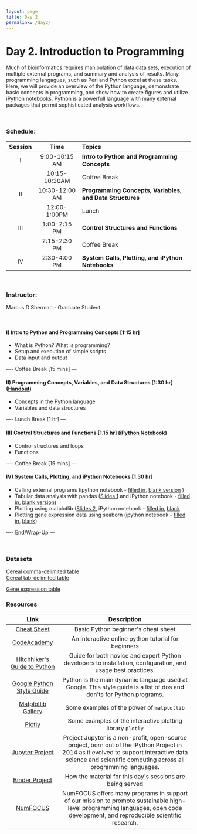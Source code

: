 ```yaml
---
layout: page
title: Day 2
permalink: /day2/
---
```



# Day 2. Introduction to Programming

Much of bioinformatics requires manipulation of data data sets, execution of multiple external programs, and summary and analysis of results.  Many programming langagues, such as Perl and Python excel at these tasks.  Here, we will provide an overview of the Python language, demonstrate basic concepts in programming, and show how to create figures and utilize iPython notebooks.  Python is a powerfull language with many external packages that permit sophisticated analysis workflows.

<br/>

### Schedule:

| Session | Time           | Topics                   | 
| :-----: |:--------------:| :----------------------- | 
| I       | 9:00-10:15 AM  | **Intro to Python and Programming Concepts** | 
|         | 10:15-10:30AM  | Coffee Break             | 
| II      | 10:30-12:00 AM | **Programming Concepts, Variables, and Data Structures**       | 
|         | 12:00-1:00PM   | Lunch                    | 
| III     | 1:00-2:15 PM   | **Control Structures and Functions**    | 
|         | 2:15-2:30 PM   | Coffee Break             | 
| IV      | 2:30-4:00 PM   | **System Calls, Plotting, and iPython Notebooks**   | 

<br/>

### Instructor:
Marcus D Sherman - Graduate Student

<br/>

#### I)   Intro to Python and Programming Concepts [1:15 hr]
- What is Python?  What is programming?
- Setup and execution of simple scripts
- Data input and output

—- Coffee Break [15 mins] —  

#### II)   Programming Concepts, Variables, and Data Structures [1:30 hr] ([Handout](../class-material/handout_day2-2_python.pdf))
- Concepts in the Python language
- Variables and data structures

—- Lunch Break [1 hr] —  

#### III)   Control Structures and Functions [1.15 hr] ([iPython Notebook](https://github.com/bioboot/web-2015/blob/gh-pages/class-material/bioinf606.ipynb))  

- Control structures and loops
- Functions

—- Coffee Break [15 mins] —  

#### IV)   System Calls, Plotting, and iPython Notebooks [1.30 hr] 
- Calling external programs (ipython notebook - [filled in](https://github.com/bioboot/web-2017/blob/gh-pages/class-material/day2_system_calls_in_ipython.ipynb), [blank version](https://github.com/bioboot/web-2017/blob/gh-pages/class-material/day2_system_calls_in_ipython_blank.ipynb) )
- Tabular data analysis with pandas ([Slides 1](../class-material/day2-python-pandas.pdf) and iPython notebook - [filled in](https://github.com/bioboot/web-2017/blob/gh-pages/class-material/day2_pandas_demo.ipynb), [blank version](https://github.com/bioboot/web-2017/blob/gh-pages/class-material/day2_pandas_demo_blank.ipynb))
- Plotting using matplotlib ([Slides 2](../class-material/day2-visualization.pdf), iPython notebook - [filled in](https://github.com/bioboot/web-2017/blob/gh-pages/class-material/day2_matplotlib_demo.ipynb), [blank](https://github.com/bioboot/web-2017/blob/gh-pages/class-material/day2_matplotlib_demo_blank.ipynb)
- Plotting gene expression data using seaborn  (ipython notebook - [filled in](https://github.com/bioboot/web-2017/blob/gh-pages/class-material/day2_visualization_with_seaborn.ipynb), [blank](https://github.com/bioboot/web-2017/blob/gh-pages/class-material/day2_visualization_with_seaborn_blank.ipynb))

—- End/Wrap-Up —

<br>

### Datasets

[Cereal comma-delimited table](../class-material/cereals.csv)  
[Cereal tab-delimited table](../class-material/cereals.tsv)

[Gene expression table](../class-material/GTEx_Analysis_v6p_RNA-seq_RNA-SeQCv1.1.8_gene_median_rpkm.gct.gz)



### Resources
| Link | Description           |
| :-----: |:--------------:|
|[Cheat Sheet](https://github.com/ehmatthes/pcc/releases/download/v1.0.0/beginners_python_cheat_sheet_pcc.pdf)| Basic Python beginner's cheat sheet|
|[CodeAcademy](https://www.codecademy.com/learn/python)| An interactive online python tutorial for beginners<br/>
|[Hitchhiker's Guide to Python](https://docs.python-guide.org/)| Guide for both novice and expert Python developers to installation, configuration, and usage best practices.|
|[Google Python Style Guide](https://github.com/google/styleguide/blob/gh-pages/pyguide.md)| Python is the main dynamic language used at Google. This style guide is a list of dos and don'ts for Python programs.|
|[Matplotlib Gallery](http://matplotlib.org/gallery.html)| Some examples of the power of `matplotlib`|
|[Plotly](https://plot.ly/python/)| Some examples of the interactive plotting library `plotly`|
|[Jupyter Project](http://jupyter.org/)| Project Jupyter is a non-profit, open-source project, born out of the IPython Project in 2014 as it evolved to support interactive data science and scientific computing across all programming languages.|
|[Binder Project](https://mybinder.org/#)| How the material for this day's sessions are being served
|[NumFOCUS](https://numfocus.org/)| NumFOCUS offers many programs in support of our mission to promote sustainable high-level programming languages, open code development, and reproducible scientific research.|


